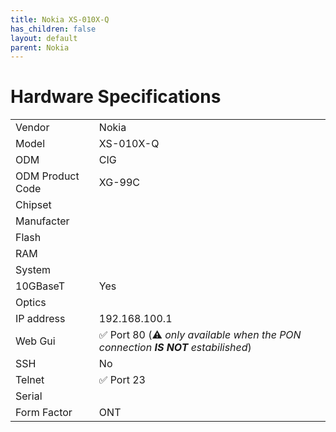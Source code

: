 ```yaml
---
title: Nokia XS-010X-Q
has_children: false
layout: default
parent: Nokia
---
```


# Hardware Specifications

|                  |                                                                                      |
| ---------------- | ------------------------------------------------------------------------------------ |
| Vendor           | Nokia                                                                                |
| Model            | XS-010X-Q                                                                            |
| ODM              | CIG                                                                                  |
| ODM Product Code | XG-99C                                                                               |
| Chipset          |                                                                                      |
| Manufacter       |                                                                                      |
| Flash            |                                                                                      |
| RAM              |                                                                                      |
| System           |                                                                                      |
| 10GBaseT         | Yes                                                                                  |
| Optics           |                                                                                      |
| IP address       | 192.168.100.1                                                                        |
| Web Gui          | ✅ Port 80 (⚠️ *only available when the PON connection **IS NOT** estabilished*)    |
| SSH              | No                                                                                   |
| Telnet           | ✅ Port 23                                                                           |
| Serial           |                                                                                      |
| Form Factor      | ONT                                                                                  |
